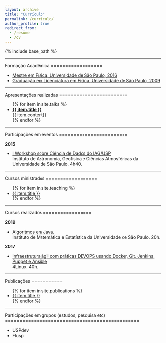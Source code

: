 ```yaml
---
layout: archive
title: "Currículo"
permalink: /curriculo/
author_profile: true
redirect_from:
  - /resume
  - /cv
---
```


{% include base_path %}

<hr />
Formação Acadêmica
==================

<ul>
  <li> <a href="http://www.teses.usp.br/teses/disponiveis/43/43134/tde-20072016-161023/publico/mestradoThiagoGomesVerissimo2016IFUSP.pdf">
    Mestre em Física, Universidade de São Paulo, 2016
    <i class="fa fa-file-pdf-o"></i></a>
  </li>
  <li> <a href="#">
    Graduação em Licenciatura em Física, Universidade de São Paulo, 2009
    <i class="fa fa-file-pdf-o"></i></a>
  </li>
</ul>

<hr />
Apresentações realizadas
========================

<ul>
    {% for item in site.talks %}
        <li> <b> <a href="{{base_path}}/{{ item.url }}">{{ item.title }}</a> </b><br> {{ item.content}}</li>
    {% endfor %}
</ul>

<hr />
Participações em eventos
========================

<b>2015</b>
<ul>
  <li> <a href="{{base_path}}/files/certificados/eventos/2015/iag-bigdata.pdf">
    I Workshop sobre Ciência de Dados do IAG/USP 
    <i class="fa fa-file-pdf-o"></i></a>
    <br> Instituto de Astronomia, Geofísica e Ciências Atmosféricas da Universidade de São Paulo. 4h40.
  </li>
</ul>

<hr />
Cursos ministrados
==================

<ul>
    {% for item in site.teaching %}
      <li> <a href="{{base_path}}/{{ item.url }}">{{ item.title }} </a></li>
    {% endfor %}
</ul>

<hr />
Cursos realizados
=================

<b>2019</b>
<ul>
  <li> <a href="{{base_path}}/files/certificados/cursos/2019/ime-usp-algoritimos-java.pdf">
    Algoritmos em Java.
    <i class="fa fa-file-pdf-o"></i></a>
    <br> Instituto de Matemática e Estatística  da Universidade de São Paulo. 20h.
  </li>
</ul>

<b>2017</b>
<ul>
  <li> <a href="{{base_path}}/files/certificados/cursos/2017/4Linux-devops.pdf">
    Infraestrutura ágil com práticas DEVOPS usando Docker, Git, Jenkins, Puppet e Ansible
    <i class="fa fa-file-pdf-o"></i></a>
    <br> 4Linux. 40h.
  </li>
</ul>

<hr />
Publicações
===========

<ul>
   {% for item in site.publications %}
       <li> <a href="{{base_path}}/{{ item.url }}">{{ item.title }} </a> </li>
   {% endfor %}
</ul>


<hr />
Participações em grupos (estudos, pesquisa etc)
===============================================
<ul>
  <li> USPdev </li>
  <li> Flusp </li>
</ul>


